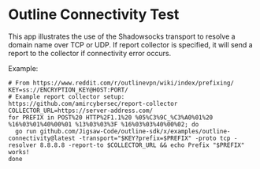 # Outline Connectivity Test

This app illustrates the use of the Shadowsocks transport to resolve a domain name over TCP or UDP. If report collector is specified, it will send a report to the collector if connectivity error occurs.

Example:
```
# From https://www.reddit.com/r/outlinevpn/wiki/index/prefixing/
KEY=ss://ENCRYPTION_KEY@HOST:PORT/
# Example report collector setup: https://github.com/amircybersec/report-collector
COLLECTOR_URL=https://server-address.com/
for PREFIX in POST%20 HTTP%2F1.1%20 %05%C3%9C_%C3%A0%01%20 %16%03%01%40%00%01 %13%03%03%3F %16%03%03%40%00%02; do
  go run github.com/Jigsaw-Code/outline-sdk/x/examples/outline-connectivity@latest -transport="$KEY?prefix=$PREFIX" -proto tcp -resolver 8.8.8.8 -report-to $COLLECTOR_URL && echo Prefix "$PREFIX" works!
done
```
